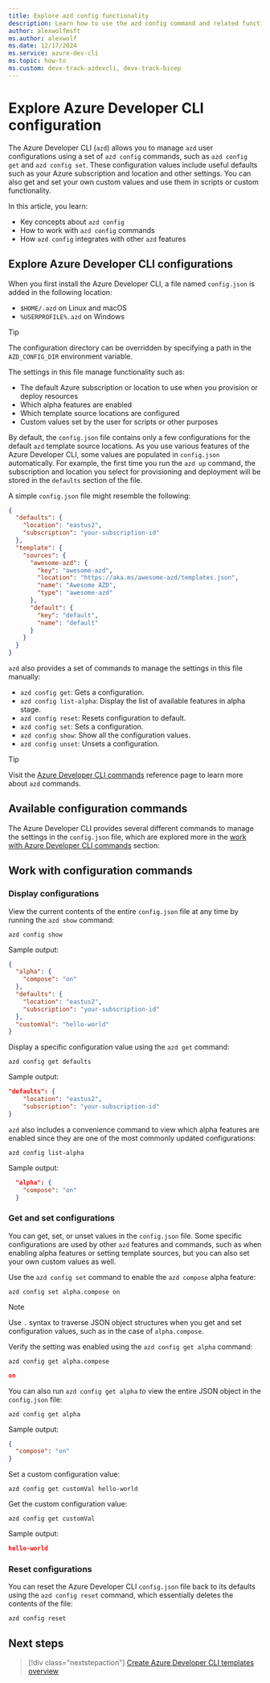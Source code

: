 ```yaml
---
title: Explore azd config functionality
description: Learn how to use the azd config command and related functionality
author: alexwolfmsft
ms.author: alexwolf
ms.date: 12/17/2024
ms.service: azure-dev-cli
ms.topic: how-to
ms.custom: devx-track-azdevcli, devx-track-bicep
---
```


# Explore Azure Developer CLI configuration

The Azure Developer CLI (`azd`) allows you to manage `azd` user configurations using a set of `azd config` commands, such as `azd config get` and `azd config set`. These configuration values include useful defaults such as your Azure subscription and location and other settings. You can also get and set your own custom values and use them in scripts or custom functionality.

In this article, you learn:

- Key concepts about `azd config`
- How to work with `azd config` commands
- How `azd config` integrates with other `azd` features

## Explore Azure Developer CLI configurations

When you first install the Azure Developer CLI, a file named `config.json` is added in the following location:

- `$HOME/.azd` on Linux and macOS
- `%USERPROFILE%.azd` on Windows

> [!TIP]
> The configuration directory can be overridden by specifying a path in the `AZD_CONFIG_DIR` environment variable.

The settings in this file manage functionality such as:

- The default Azure subscription or location to use when you provision or deploy resources
- Which alpha features are enabled
- Which template source locations are configured
- Custom values set by the user for scripts or other purposes

By default, the `config.json` file contains only a few configurations for the default `azd` template source locations. As you use various features of the Azure Developer CLI, some values are populated in `config.json` automatically. For example, the first time you run the `azd up` command, the subscription and location you select for provisioning and deployment will be stored in the `defaults` section of the file.

A simple `config.json` file might resemble the following:

```json
{
  "defaults": {
    "location": "eastus2",
    "subscription": "your-subscription-id"
  },
  "template": {
    "sources": {
      "awesome-azd": {
        "key": "awesome-azd",
        "location": "https://aka.ms/awesome-azd/templates.json",
        "name": "Awesome AZD",
        "type": "awesome-azd"
      },
      "default": {
        "key": "default",
        "name": "default"
      }
    }
  }
}
```

`azd` also provides a set of commands to manage the settings in this file manually:

- `azd config get`: Gets a configuration.
- `azd config list-alpha`: Display the list of available features in alpha stage.
- `azd config reset`: Resets configuration to default.
- `azd config set`: Sets a configuration.
- `azd config show`: Show all the configuration values.
- `azd config unset`: Unsets a configuration.

> [!TIP]
> Visit the [Azure Developer CLI commands](/azure/developer/azure-developer-cli/reference) reference page to learn more about `azd` commands.


## Available configuration commands

The Azure Developer CLI provides several different commands to manage the settings in the `config.json` file, which are explored more in the [work with Azure Developer CLI commands](#work-with-azure-developer-cli-commands) section:



## Work with configuration commands



### Display configurations

View the current contents of the entire `config.json` file at any time by running the `azd show` command:

```azdeveloper
azd config show
```

Sample output:

```json
{
  "alpha": {
    "compose": "on"
  },
  "defaults": {
    "location": "eastus2",
    "subscription": "your-subscription-id"
  },
  "customVal": "hello-world"
}
```

Display a specific configuration value using the `azd get` command:

```azdeveloper
azd config get defaults
```

Sample output:

```json
"defaults": {
    "location": "eastus2",
    "subscription": "your-subscription-id"
}
```

`azd` also includes a convenience command to view which alpha features are enabled since they are one of the most commonly updated configurations:

```azdeveloper
azd config list-alpha
```

Sample output:

```json
  "alpha": {
    "compose": "on"
  }
```

### Get and set configurations

You can get, set, or unset values in the `config.json` file. Some specific configurations are used by other `azd` features and commands, such as when enabling alpha features or setting template sources, but you can also set your own custom values as well.

Use the `azd config set` command to enable the `azd compose` alpha feature:

```azdeveloper
azd config set alpha.compose on
```

> [!NOTE]
> Use `.` syntax to traverse JSON object structures when you get and set configuration values, such as in the case of `alpha.compose`.

Verify the setting was enabled using the `azd config get alpha` command:

```azdeveloper
azd config get alpha.compose
```

```json
on
```

You can also run `azd config get alpha` to view the entire JSON object in the `config.json` file:

```azdeveloper
azd config get alpha
```

Sample output:

```json
{
  "compose": "on"
}
```

Set a custom configuration value:

```azdeveloper
azd config get customVal hello-world
```

Get the custom configuration value:

```azdeveloper
azd config get customVal
```

Sample output:

```json
hello-world
```

### Reset configurations

You can reset the Azure Developer CLI `config.json` file back to its defaults using the `azd config reset` command, which essentially deletes the contents of the file:

```azdeveloper
azd config reset
```

## Next steps

> [!div class="nextstepaction"]
> [Create Azure Developer CLI templates overview](/azure/developer/azure-developer-cli/make-azd-compatible)
